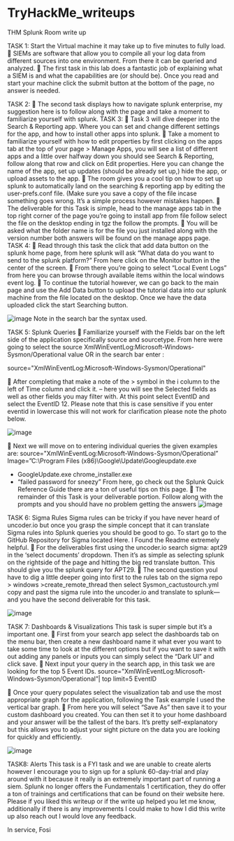 # TryHackMe_writeups

THM Splunk Room write up

TASK 1:
Start the Virtual machine it may take up to five minutes to fully load.
	SIEMs are software that allow you to compile all your log data from different sources into one environment. From there it can be queried and analyzed.
	The first task in this lab does a fantastic job of explaining what a SIEM is and what the capabilities are (or should be).
Once you read and start your machine click the submit button at the bottom of the page, no answer is needed.

TASK 2:
	The second task displays how to navigate splunk enterprise, my suggestion here is to follow along with the page and take a moment to familiarize yourself with splunk.
TASK 3:
	Task 3 will dive deeper into the Search & Reporting app. Where you can set and change different settings for the app, and how to install other apps into splunk.
	Take a moment to familiarize yourself with how to edit properties by first clicking on the apps tab at the top of your page > Manage Apps, you will see a list of different apps and a little over halfway down you should see Search & Reporting, follow along that row and click on Edit properties. Here you can change the name of the app, set up updates (should be already set up,) hide the app, or upload assets to the app.
	 The room gives you a cool tip on how to set up splunk to automatically land on the searching & reporting app by editing the user-prefs.conf file. (Make sure you save a copy of the file incase something goes wrong. It’s a simple process however mistakes happen.
	The deliverable for this Task is simple, head to the manage apps tab in the top right corner of the page you’re going to install app from file follow select the file on the desktop ending in tgz the follow the prompts.
	You will be asked what the folder name is for the file you just installed along with the version number both answers will be found on the manage apps page.
TASK 4: 
	Read through this task the click that add data button on the splunk home page, from here splunk will ask “What data do you want to send to the splunk platform?” From here click on the Monitor button in the center of the screen.
	From there you’re going to select “Local Event Logs” from here you can browse through available items within the local windows event log.
	To continue the tutorial however, we can go back to the main page and use the Add Data button to upload the tutorial data into our splunk machine from the file located on the desktop. Once we have the data uploaded click the start Searching button.

![image](https://user-images.githubusercontent.com/105532218/178077502-eaa4ce21-ccde-411f-a7a7-5a36a41dd117.png)
Note in the search bar the syntax used.

TASK 5: Splunk Queries
	Familiarize yourself with the Fields bar on the left side of the application specifically source and sourcetype. From here were going to select the source XmlWinEventLog:Microsoft-Windows-Sysmon/Operational value OR in the search bar enter : 

source="XmlWinEventLog:Microsoft-Windows-Sysmon/Operational"

	After completing that make a note of the > symbol in the i column to the left of Time column and click it. – here you will see the Selected fields as well as other fields you may filter with. At this point select EventID and select the EventID 12.  Please note that this is case sensitive if you enter eventid in lowercase this will not work for clarification please note the photo below.
 
 ![image](https://user-images.githubusercontent.com/105532218/178077545-3a2c1099-727d-42cc-ae80-c0149c1ef83e.png)
 
 	Next we will move on to entering individual queries the given examples are: source="XmlWinEventLog:Microsoft-Windows-Sysmon/Operational” Image=”C:\\Program Files (x86)\\Google\\Update\\Googleupdate.exe

* GoogleUpdate.exe chrome_installer.exe
* “failed password for sneezy” 
From here, go check out the Splunk Quick Reference Guide there are a ton of useful tips on this page.
	The remainder of this Task is your deliverable portion. Follow along with the prompts and you should have no problem getting the answers
![image](https://user-images.githubusercontent.com/105532218/178077573-6ed65190-4a57-4a2d-8af1-f6161c5f3c9e.png)

TASK 6: Sigma Rules
Sigma rules can be tricky if you have never heard of uncoder.io but once you grasp the simple concept that it can translate Sigma rules into Splunk queries you should be good to go. To start go to the GitHub Repository for Sigma located Here. I Found the Readme extremely helpful.
	For the deliverables first using the uncoder.io search sigma: apt29 in the  ‘select documents’ dropdown. Then it’s as simple as selecting splunk on the rightside of the page and hitting the big red translate button. This should give you the splunk query for APT29.
	The second question youl have to dig a little deeper going into first to the rules tab on the sigma repo > windows >create_remote_thread then select Sysmon_cactustourch.yml copy and past the sigma rule into the uncoder.io and  translate to splunk— and you have the second deliverable for this task.

![image](https://user-images.githubusercontent.com/105532218/178077606-28daf40c-b065-4d09-8fb7-e919aa1af1ab.png)

TASK 7:  Dashboards & Visualizations
This task is super simple but it’s a important one.
	First from your search app select the dashboards tab on the menu bar, then create a new dashboard name it what ever you want to take some time to look at the different options but if you want to save it with out adding any panels or inputs you can simply select the “Dark UI” and click save.
	Next input your query in the search app, in this task we are looking for the top 5 Event IDs.
source="XmlWinEventLog:Microsoft-Windows-Sysmon/Operational”| top limit=5 EventID

	Once your query populates select the visualization tab and use the most appropriate graph for the application, following the Task example I used the vertical bar graph.
	From here you will select “Save As” then save it to your custom dashboard you created. You can then set it to your home dashboard and your answer will be the tallest of the bars.
It’s pretty self-explanatory but this allows you to adjust your sight picture on the data you are looking for quickly and efficiently.

![image](https://user-images.githubusercontent.com/105532218/178077637-db349dda-0b0a-4e50-a26e-1b77cd667a3a.png)

TASK8: Alerts
This task is a FYI task and we are unable to create alerts however I encourage you to sign up for a splunk 60-day-trial and play around with it because it really is an extremely important part of running a siem.
Splunk no longer offers the Fundamentals 1 certification, they do offer a ton of trainings and certifications that can be found on their website here.
Please if you liked this writeup or if the write up helped you let me know, additionally if there is any improvements I could make to how I did this write up also reach out I would love any feedback.

In service,
Fosi


